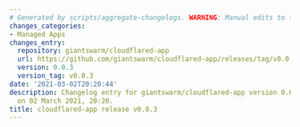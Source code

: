 ```yaml
---
# Generated by scripts/aggregate-changelogs. WARNING: Manual edits to this files will be overwritten.
changes_categories:
- Managed Apps
changes_entry:
  repository: giantswarm/cloudflared-app
  url: https://github.com/giantswarm/cloudflared-app/releases/tag/v0.0.3
  version: 0.0.3
  version_tag: v0.0.3
date: '2021-03-02T20:20:44'
description: Changelog entry for giantswarm/cloudflared-app version 0.0.3, published
  on 02 March 2021, 20:20.
title: cloudflared-app release v0.0.3
---
```



